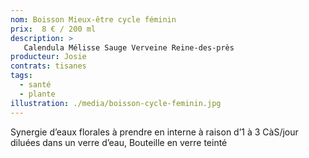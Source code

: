 ```yaml
---
nom: Boisson Mieux-être cycle féminin
prix:  8 € / 200 ml
description: >
   Calendula Mélisse Sauge Verveine Reine-des-près
producteur: Josie
contrats: tisanes
tags: 
  - santé
  - plante
illustration: ./media/boisson-cycle-feminin.jpg
---
```


Synergie d’eaux florales à prendre en interne à raison d’1 à 3 CàS/jour diluées dans un verre d’eau, Bouteille en verre teinté
